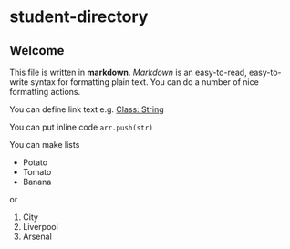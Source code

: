 # student-directory

## Welcome
This file is written in **markdown**.
*Markdown* is an easy-to-read, easy-to-write syntax for formatting plain text. You can do a number of nice formatting actions.

You can define link text e.g. [Class: String][]

You can put inline code <code>arr.push(str)</code>

You can make lists
- Potato
- Tomato
- Banana

or
1. City
2. Liverpool
3. Arsenal

[Class: String]:https://ruby-doc.org/core-2.3.3/String.html#method-i-split




